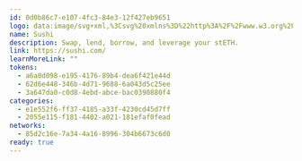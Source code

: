 ```yaml
---
id: 0d0b86c7-e107-4fc3-84e3-12f427eb9651
logo: data:image/svg+xml,%3Csvg%20xmlns%3D%22http%3A%2F%2Fwww.w3.org%2F2000%2Fsvg%22%20width%3D%2248%22%20height%3D%2249%22%20fill%3D%22none%22%3E%3Cpath%20fill%3D%22%23251E25%22%20d%3D%22M0%2024.993c0%2013.255%2010.745%2024%2024%2024s24-10.745%2024-24c0-13.254-10.745-24-24-24s-24%2010.746-24%2024Z%22%2F%3E%3Cpath%20fill%3D%22%23fff%22%20fill-rule%3D%22evenodd%22%20d%3D%22m36.407%2028.723-4.936%206.881c-.776%201.093-2.282%201.619-4.24%201.458-2.527-.209-5.876-1.544-9.086-3.846-3.21-2.304-5.55-5.048-6.57-7.371-.776-1.8-.765-3.39.023-4.485l4.925-6.88c.788-1.093%202.294-1.62%204.241-1.458%202.526.208%205.887%201.545%209.096%203.847%203.21%202.303%205.55%205.047%206.56%207.37.787%201.8.764%203.392-.013%204.484ZM17.845%2015.425c.51-.707%201.53-.89%202.793-.785%202.306.19%205.342%201.446%208.273%203.548%202.932%202.1%205.099%204.577%206.026%206.698.498%201.162.66%202.186.15%202.893l.661.471-.66-.471-4.937%206.88c-.498.706-1.518.89-2.78.785-2.307-.189-5.354-1.446-8.286-3.547-2.932-2.102-5.099-4.578-6.014-6.697-.51-1.164-.66-2.188-.15-2.894l4.924-6.88Z%22%20clip-rule%3D%22evenodd%22%2F%3E%3Cpath%20fill%3D%22%23fff%22%20fill-rule%3D%22evenodd%22%20d%3D%22M17.192%2015.109c1.611-2.248%207.069-1.094%2012.19%202.575%205.122%203.67%207.973%208.475%206.362%2010.723l-4.924%206.88c-1.611%202.249-7.08%201.095-12.202-2.575s-7.973-8.474-6.362-10.722l4.936-6.881Z%22%20clip-rule%3D%22evenodd%22%2F%3E%3Cpath%20fill%3D%22%230E0F23%22%20fill-rule%3D%22evenodd%22%20d%3D%22M16.834%2014.698c.716-1.004%202.102-1.445%203.893-1.302%202.472.203%205.744%201.528%208.897%203.774%203.14%202.257%205.445%204.944%206.425%207.213.716%201.648.74%203.105.023%204.108l-4.92%206.878c-.716%201.004-2.113%201.445-3.893%201.302-2.472-.215-5.756-1.529-8.896-3.786-3.153-2.245-5.446-4.932-6.437-7.2-.717-1.649-.74-3.106-.024-4.109l4.932-6.878ZM35.392%2028v-.012c.573-.788.453-1.958-.108-3.272-.943-2.162-3.152-4.705-6.162-6.855-2.997-2.15-6.114-3.427-8.467-3.618-1.433-.12-2.567.143-3.14.943l-.024.048c-.538.8-.418%201.935.143%203.224.944%202.174%203.153%204.718%206.15%206.867%202.998%202.15%206.114%203.427%208.467%203.619%201.41.107%202.52-.144%203.105-.896l.036-.06V28Zm-7.667-8.192c1.505%201.075%202.615%202.352%203.081%203.44.275.608.346%201.146.072%201.516-.263.37-.8.477-1.457.418-1.183-.096-2.735-.74-4.24-1.815-1.504-1.075-2.615-2.341-3.08-3.428-.264-.609-.335-1.146-.072-1.517.262-.37.8-.477%201.468-.43%201.17.108%202.735.741%204.228%201.816Z%22%20clip-rule%3D%22evenodd%22%2F%3E%3Cmask%20id%3D%22a%22%20width%3D%2226%22%20height%3D%2224%22%20x%3D%2211%22%20y%3D%2213%22%20maskUnits%3D%22userSpaceOnUse%22%20style%3D%22mask-type%3Aalpha%22%3E%3Cpath%20fill%3D%22%230E0F23%22%20fill-rule%3D%22evenodd%22%20d%3D%22M16.834%2014.698c.716-1.004%202.102-1.445%203.893-1.302%202.472.203%205.744%201.528%208.897%203.774%203.14%202.257%205.445%204.944%206.425%207.213.716%201.648.74%203.105.023%204.108l-4.92%206.878c-.716%201.004-2.113%201.445-3.893%201.302-2.472-.215-5.756-1.529-8.896-3.786-3.153-2.245-5.446-4.932-6.437-7.2-.717-1.649-.74-3.106-.024-4.109l4.932-6.878ZM35.392%2028v-.012c.573-.788.453-1.958-.108-3.272-.943-2.162-3.152-4.705-6.162-6.855-2.997-2.15-6.114-3.427-8.467-3.618-1.433-.12-2.567.143-3.14.943l-.024.048c-.538.8-.418%201.935.143%203.224.944%202.174%203.153%204.718%206.15%206.867%202.998%202.15%206.114%203.427%208.467%203.619%201.41.107%202.52-.144%203.105-.896l.036-.06V28Zm-7.667-8.192c1.505%201.075%202.615%202.352%203.081%203.44.275.608.346%201.146.072%201.516-.263.37-.8.477-1.457.418-1.183-.096-2.735-.74-4.24-1.815-1.504-1.075-2.615-2.341-3.08-3.428-.264-.609-.335-1.146-.072-1.517.262-.37.8-.477%201.468-.43%201.17.108%202.735.741%204.228%201.816Z%22%20clip-rule%3D%22evenodd%22%2F%3E%3C%2Fmask%3E%3Cg%20mask%3D%22url(%23a)%22%3E%3Cpath%20fill%3D%22url(%23b)%22%20fill-rule%3D%22evenodd%22%20d%3D%22M10.355%2028.236c.131%200%20.346.311.466.396.418.312.836.623%201.266.878%201.254.765%202.555%201.19%203.845.906%202.03-.453%203.87-3.993%205.911-3.512%201.147.255%201.959%201.87%202.962%202.974.955%201.105%202.006%201.587%203.069%201.36%203.165-.623%204.359-6.855%207.571-6.515%202.663.283%201.624%203.484%204.18%204.617.024.029%206.174-5.382%206.222-6.316.179-3.598-3.236-45.972-3.081-45.972L12.302-11.76l-1.947%2039.996Z%22%20clip-rule%3D%22evenodd%22%2F%3E%3C%2Fg%3E%3Cpath%20stroke%3D%22%23fff%22%20stroke-dasharray%3D%220.03%200.03%200.33%200.33%22%20stroke-linecap%3D%22round%22%20stroke-linejoin%3D%22round%22%20stroke-width%3D%22.013%22%20d%3D%22M16.374%2017.158c.132%203.141%203.225%206.139%205.601%208.169%203.308%202.818%208.634%204.932%2011.608%204.454%22%2F%3E%3Cdefs%3E%3ClinearGradient%20id%3D%22b%22%20x1%3D%2221.246%22%20x2%3D%2224.579%22%20y1%3D%2213.365%22%20y2%3D%2230.143%22%20gradientUnits%3D%22userSpaceOnUse%22%3E%3Cstop%20stop-color%3D%22%2327B0E6%22%2F%3E%3Cstop%20offset%3D%22.52%22%20stop-color%3D%22%23C26BB3%22%2F%3E%3Cstop%20offset%3D%221%22%20stop-color%3D%22%23FA52A0%22%2F%3E%3C%2FlinearGradient%3E%3C%2Fdefs%3E%3C%2Fsvg%3E
name: Sushi
description: Swap, lend, borrow, and leverage your stETH.
link: https://sushi.com/
learnMoreLink: ""
tokens:
  - a6a0d098-e195-4176-89b4-dea6f421e44d
  - 62d6e448-346b-4d71-9688-6a043d5c25ee
  - 3a647da0-c0d8-4ebd-abce-bac0390880f4
categories:
  - e1e552f6-ff37-4185-a33f-4230cd45d7ff
  - 2055e115-f181-4402-a021-181efaf0fead
networks:
  - 85d2c16e-7a34-4a16-8996-304b6673c6d0
ready: true
---
```

